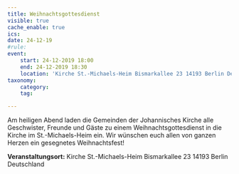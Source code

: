 ```yaml
---
title: Weihnachtsgottesdienst
visible: true
cache_enable: true
ics: 
date: 24-12-19
#rule: 
event:
	start: 24-12-2019 18:00
	end: 24-12-2019 18:30
	location: 'Kirche St.-Michaels-Heim Bismarkallee 23 14193 Berlin Deutschland'
taxonomy:
	category: 
	tag: 

---
```

Am heiligen Abend laden die Gemeinden der Johannisches Kirche alle Geschwister, Freunde und Gäste zu einem Weihnachtsgottesdienst in die Kirche im St.-Michaels-Heim ein. Wir wünschen euch allen von ganzen Herzen ein gesegnetes Weihnachtsfest!


**Veranstaltungsort:** Kirche St.-Michaels-Heim
Bismarkallee 23
14193 Berlin
Deutschland

